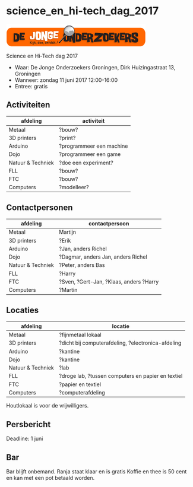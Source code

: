 # science_en_hi-tech_dag_2017

![De Jonge Onderzoekers Groningen](Djog.png)

Science en Hi-Tech dag 2017

 * Waar: De Jonge Onderzoekers Groningen, Dirk Huizingastraat 13, Groningen
 * Wanneer: zondag 11 juni 2017 12:00-16:00
 * Entree: gratis

## Activiteiten

afdeling|activiteit
---|---
Metaal|?bouw?
3D printers|?print?
Arduino|?programmeer een machine
Dojo|?programmeer een game
Natuur & Techniek|?doe een experiment?
FLL|?bouw?
FTC|?bouw?
Computers|?modelleer?

## Contactpersonen

afdeling|contactpersoon
---|---
Metaal|Martijn
3D printers|?Erik
Arduino|?Jan, anders Richel
Dojo|?Dagmar, anders Jan, anders Richel
Natuur & Techniek|?Peter, anders Bas
FLL|?Harry
FTC|?Sven, ?Gert-Jan, ?Klaas, anders ?Harry
Computers|?Martin

## Locaties

afdeling|locatie
---|---
Metaal|?fijnmetaal lokaal
3D printers|?dicht bij computerafdeling, ?electronica-afdeling
Arduino|?kantine
Dojo|?kantine
Natuur & Techniek|?lab
FLL|?droge lab, ?tussen computers en papier en textiel
FTC|?papier en textiel
Computers|?computerafdeling

Houtlokaal is voor de vrijwilligers.

## Persbericht

Deadline: 1 juni



## Bar

Bar blijft onbemand.
Ranja staat klaar en is gratis
Koffie en thee is 50 cent en kan met een pot betaald worden.
